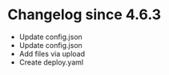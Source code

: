 # Changelog since 4.6.3
- Update config.json 
- Update config.json 
- Add files via upload 
- Create deploy.yaml 
